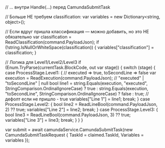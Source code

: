 // ... внутри Handle(...) перед CamundaSubmitTask

// Больше НЕ требуем classification:
var variables = new Dictionary<string, object>();

// Если вдруг пришла классификация — можно добавить, но это НЕ обязательно
var classification = ReadClassification(command.PayloadJson);
if (!string.IsNullOrWhiteSpace(classification))
{
    variables["classification"] = classification;
}

// Логика для Level1/Level2/Level3
if (Enum.TryParse<ProcessStage>(currentTask.BlockCode, out var stage))
{
    switch (stage)
    {
        case ProcessStage.Level1:
        {
            // executed => true, toSecondLine => false
            var execution = ReadExecution(command.PayloadJson); // "executed" | "toSecondLine" | null
            bool line1 = string.Equals(execution, "executed", StringComparison.OrdinalIgnoreCase)
                ? true
                : string.Equals(execution, "toSecondLine", StringComparison.OrdinalIgnoreCase)
                    ? false
                    : true; // дефолт если не пришло - true
            variables["Line 1"] = line1;
            break;
        }
        case ProcessStage.Level2:
        {
            bool line2 = ReadLineBool(command.PayloadJson, 2) ?? true;
            variables["Line 2"] = line2;
            break;
        }
        case ProcessStage.Level3:
        {
            bool line3 = ReadLineBool(command.PayloadJson, 3) ?? true;
            variables["Line 3"] = line3;
            break;
        }
    }
}

var submit = await camundaService.CamundaSubmitTask(new CamundaSubmitTaskRequest
{
    TaskId    = claimed.TaskId,
    Variables = variables
});
